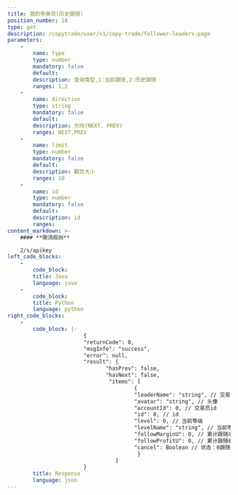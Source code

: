 ```yaml
---
title: 我的带单员(历史跟随)
position_number: 18
type: get
description: /copytrade/user/v1/copy-trade/follower-leaders-page
parameters:
    -
        name: type
        type: number
        mandatory: false
        default:
        description: 查询类型,1:当前跟随,2:历史跟随
        ranges: 1,2
    -
        name: direction
        type: string
        mandatory: false
        default:
        description: 方向(NEXT, PREV)
        ranges: NEXT,PREV
    -
        name: limit
        type: number
        mandatory: false
        default:
        description: 翻页大小
        ranges: 10
    -
        name: id
        type: number
        mandatory: false
        default:
        description: id
        ranges:
content_markdown: >-
    #### **限流规则**

    2/s/apikey
left_code_blocks:
    -
        code_block:
        title: Java
        language: java
    -
        code_block:
        title: Python
        language: python
right_code_blocks:
    -
        code_block: |-
                        {
                        "returnCode": 0,
                        "msgInfo": "success",
                        "error": null,
                        "result": {
                               "hasPrev": false,
                               "hasNext": false,
                                "items": [
                                        {
                                        "leaderName": "string", // 交易员名称
                                        "avatar": "string", // 头像
                                        "accountId": 0, // 交易员id
                                        "id": 0, // id
                                        "level": 0, // 当前等级
                                        "levelName": "string", // 当前等级名称
                                        "followMarginU": 0, // 累计跟随本金,USDT
                                        "followProfitU": 0, // 累计跟随收益,USDT
                                        "cancel": Boolean // 状态：0跟随中，1已取消
                                         }
                                  ]
                        }
        title: Response
        language: json
---
```

